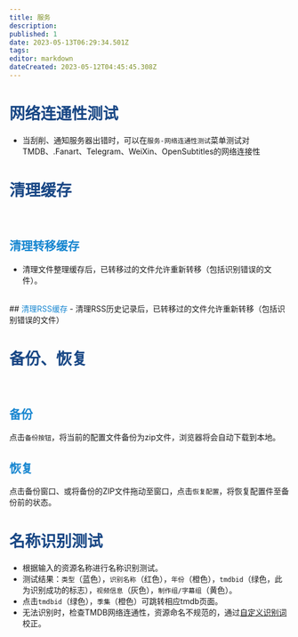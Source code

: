 ```yaml
---
title: 服务
description: 
published: 1
date: 2023-05-13T06:29:34.501Z
tags: 
editor: markdown
dateCreated: 2023-05-12T04:45:45.308Z
---
```


# <font color=#184785>网络连通性测试</font>
- 当刮削、通知服务器出错时，可以在`服务-网络连通性测试`菜单测试对TMDB、.Fanart、Telegram、WeiXin、OpenSubtitles的网络连接性
# <font color=#184785>清理缓存</font>
<br>

## <font color=#1786D0>清理转移缓存</font>
- 清理文件整理缓存后，已转移过的文件允许重新转移（包括识别错误的文件）。
<br>
## <font color=#1786D0>清理RSS缓存</font>
- 清理RSS历史记录后，已转移过的文件允许重新转移（包括识别错误的文件）
<br>

# <font color=#184785>备份、恢复</font>
<br>

## <font color=#1786D0>备份</font>
点击`备份按钮`，将当前的配置文件备份为zip文件，浏览器将会自动下载到本地。
<br>

## <font color=#1786D0>恢复</font>
点击备份窗口、或将备份的ZIP文件拖动至窗口，点击`恢复配置`，将恢复配置件至备份前的状态。

# <font color=#184785>名称识别测试</font>

- 根据输入的资源名称进行名称识别测试。
- 测试结果：`类型`（蓝色），`识别名称`（红色），`年份`（橙色），`tmdbid`（绿色，此为识别成功的标志），`视频信息`（灰色），`制作组/字幕组`（黄色）。
- 点击`tmdbid`（绿色），`季集`（橙色）可跳转相应tmdb页面。
- 无法识别时，检查TMDB网络连通性，资源命名不规范的，通过[自定义识别词](/自定义识别词)校正。